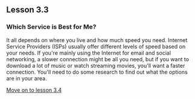 ## Lesson 3.3

### Which Service is Best for Me?

It all depends on where you live and how much speed you need. Internet
Service Providers (ISPs) usually offer different levels of speed based
on your needs. If you're mainly using the Internet for email and social
networking, a slower connection might be all you need, but if you want
to download a lot of music or watch streaming movies, you'll want a
faster connection. You'll need to do some research to find out what the
options are in your area.

[Move on to lesson 3.4](https://moodle.alassist.us/mod/url/view.php?id=2633)